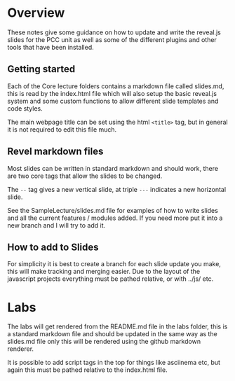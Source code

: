 # Overview

These notes give some guidance on how to update and write the reveal.js slides for the PCC unit as well as some of the different plugins and other tools that have been installed. 

## Getting started

Each of the Core lecture folders contains a markdown file called slides.md, this is read by the index.html file which will also setup the basic reveal.js system and some custom functions to allow different slide templates and code styles.

The main webpage title can be set using the html ```<title>``` tag, but in general it is not required to edit this file much.

## Revel markdown files

Most slides can be written in standard markdown and should work, there are two core tags that allow the slides to be changed. 

The ``--`` tag gives a new vertical slide, at triple ```---``` indicates a new horizontal slide.

See the SampleLecture/slides.md file for examples of how to write slides and all the current features / modules added. If you need more put it into a new branch and I will try to add it.


## How to add to Slides

For simplicity it is best to create a branch for each slide update you make, this will make tracking and merging easier. Due to the layout of the javascript projects everything must be pathed relative, or with ../js/ etc.

# Labs

The labs will get rendered from the README.md file in the labs folder, this is a standard markdown file and should be updated in the same way as the slides.md file only this will be rendered using the github markdown renderer. 

It is possible to add script tags in the top for things like asciinema etc, but again this must be pathed relative to the index.html file.
